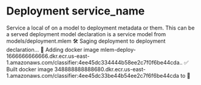 # Deployment service_name

Service a local of on a model to deployment metadata or them. This can be a
served deployment model declaration is a service model from
models/deployment.mlem 🛠 Saging deployment to deployment declaration... 💼
Adding docker image
mlem-deploy-1666666666666.dkr.ecr.us-east-1.amazonaws.com/classifier:4ee45dc334444b58ee2c7f0f6be44cda..
✅ Built docker image
348888888888680.dkr.ecr.us-east-1.amazonaws.com/classifier:4ee45dc33be44b54ee2c7f6f6be44cda
to 🔼
